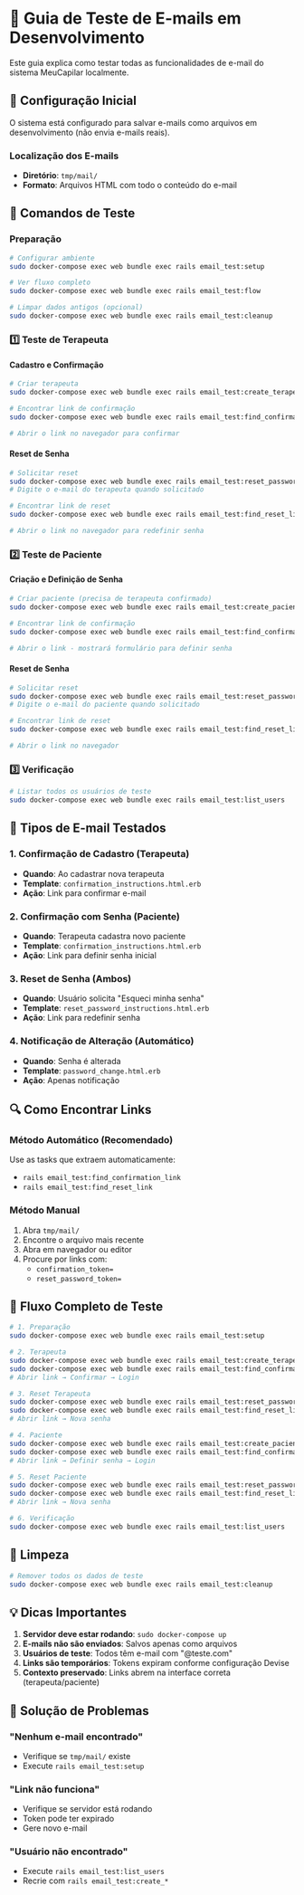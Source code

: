 # 📧 Guia de Teste de E-mails em Desenvolvimento

Este guia explica como testar todas as funcionalidades de e-mail do sistema MeuCapilar localmente.

## 🔧 Configuração Inicial

O sistema está configurado para salvar e-mails como arquivos em desenvolvimento (não envia e-mails reais).

### Localização dos E-mails
- **Diretório**: `tmp/mail/`
- **Formato**: Arquivos HTML com todo o conteúdo do e-mail

## 🚀 Comandos de Teste

### Preparação
```bash
# Configurar ambiente
sudo docker-compose exec web bundle exec rails email_test:setup

# Ver fluxo completo
sudo docker-compose exec web bundle exec rails email_test:flow

# Limpar dados antigos (opcional)
sudo docker-compose exec web bundle exec rails email_test:cleanup
```

### 1️⃣ Teste de Terapeuta

#### Cadastro e Confirmação
```bash
# Criar terapeuta
sudo docker-compose exec web bundle exec rails email_test:create_terapeuta

# Encontrar link de confirmação
sudo docker-compose exec web bundle exec rails email_test:find_confirmation_link

# Abrir o link no navegador para confirmar
```

#### Reset de Senha
```bash
# Solicitar reset
sudo docker-compose exec web bundle exec rails email_test:reset_password
# Digite o e-mail do terapeuta quando solicitado

# Encontrar link de reset
sudo docker-compose exec web bundle exec rails email_test:find_reset_link

# Abrir o link no navegador para redefinir senha
```

### 2️⃣ Teste de Paciente

#### Criação e Definição de Senha
```bash
# Criar paciente (precisa de terapeuta confirmado)
sudo docker-compose exec web bundle exec rails email_test:create_paciente

# Encontrar link de confirmação
sudo docker-compose exec web bundle exec rails email_test:find_confirmation_link

# Abrir o link - mostrará formulário para definir senha
```

#### Reset de Senha
```bash
# Solicitar reset
sudo docker-compose exec web bundle exec rails email_test:reset_password
# Digite o e-mail do paciente quando solicitado

# Encontrar link de reset
sudo docker-compose exec web bundle exec rails email_test:find_reset_link

# Abrir o link no navegador
```

### 3️⃣ Verificação
```bash
# Listar todos os usuários de teste
sudo docker-compose exec web bundle exec rails email_test:list_users
```

## 📧 Tipos de E-mail Testados

### 1. **Confirmação de Cadastro** (Terapeuta)
- **Quando**: Ao cadastrar nova terapeuta
- **Template**: `confirmation_instructions.html.erb`
- **Ação**: Link para confirmar e-mail

### 2. **Confirmação com Senha** (Paciente)
- **Quando**: Terapeuta cadastra novo paciente
- **Template**: `confirmation_instructions.html.erb`
- **Ação**: Link para definir senha inicial

### 3. **Reset de Senha** (Ambos)
- **Quando**: Usuário solicita "Esqueci minha senha"
- **Template**: `reset_password_instructions.html.erb`
- **Ação**: Link para redefinir senha

### 4. **Notificação de Alteração** (Automático)
- **Quando**: Senha é alterada
- **Template**: `password_change.html.erb`
- **Ação**: Apenas notificação

## 🔍 Como Encontrar Links

### Método Automático (Recomendado)
Use as tasks que extraem automaticamente:
- `rails email_test:find_confirmation_link`
- `rails email_test:find_reset_link`

### Método Manual
1. Abra `tmp/mail/`
2. Encontre o arquivo mais recente
3. Abra em navegador ou editor
4. Procure por links com:
   - `confirmation_token=`
   - `reset_password_token=`

## 🎯 Fluxo Completo de Teste

```bash
# 1. Preparação
sudo docker-compose exec web bundle exec rails email_test:setup

# 2. Terapeuta
sudo docker-compose exec web bundle exec rails email_test:create_terapeuta
sudo docker-compose exec web bundle exec rails email_test:find_confirmation_link
# Abrir link → Confirmar → Login

# 3. Reset Terapeuta
sudo docker-compose exec web bundle exec rails email_test:reset_password
sudo docker-compose exec web bundle exec rails email_test:find_reset_link
# Abrir link → Nova senha

# 4. Paciente
sudo docker-compose exec web bundle exec rails email_test:create_paciente
sudo docker-compose exec web bundle exec rails email_test:find_confirmation_link
# Abrir link → Definir senha → Login

# 5. Reset Paciente
sudo docker-compose exec web bundle exec rails email_test:reset_password
sudo docker-compose exec web bundle exec rails email_test:find_reset_link
# Abrir link → Nova senha

# 6. Verificação
sudo docker-compose exec web bundle exec rails email_test:list_users
```

## 🧹 Limpeza

```bash
# Remover todos os dados de teste
sudo docker-compose exec web bundle exec rails email_test:cleanup
```

## 💡 Dicas Importantes

1. **Servidor deve estar rodando**: `sudo docker-compose up`
2. **E-mails não são enviados**: Salvos apenas como arquivos
3. **Usuários de teste**: Todos têm e-mail com "@teste.com"
4. **Links são temporários**: Tokens expiram conforme configuração Devise
5. **Contexto preservado**: Links abrem na interface correta (terapeuta/paciente)

## 🚨 Solução de Problemas

### "Nenhum e-mail encontrado"
- Verifique se `tmp/mail/` existe
- Execute `rails email_test:setup`

### "Link não funciona"
- Verifique se servidor está rodando
- Token pode ter expirado
- Gere novo e-mail

### "Usuário não encontrado"
- Execute `rails email_test:list_users`
- Recrie com `rails email_test:create_*` 